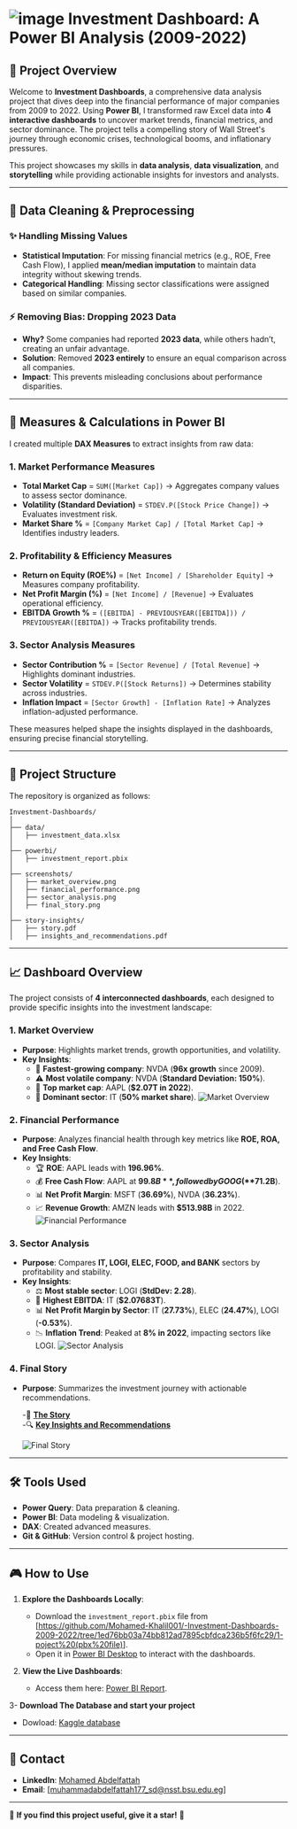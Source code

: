# ![image](https://github.com/user-attachments/assets/bde19d5e-1995-40c5-a1c8-af6889d25054) Investment Dashboard: A Power BI Analysis (2009-2022)

## 🌟 Project Overview
Welcome to **Investment Dashboards**, a comprehensive data analysis project that dives deep into the financial performance of major companies from 2009 to 2022. Using **Power BI**, I transformed raw Excel data into **4 interactive dashboards** to uncover market trends, financial metrics, and sector dominance. The project tells a compelling story of Wall Street's journey through economic crises, technological booms, and inflationary pressures.

This project showcases my skills in **data analysis**, **data visualization**, and **storytelling** while providing actionable insights for investors and analysts.

---

## 📂 Data Cleaning & Preprocessing

### ✨ Handling Missing Values
- **Statistical Imputation**: For missing financial metrics (e.g., ROE, Free Cash Flow), I applied **mean/median imputation** to maintain data integrity without skewing trends.
- **Categorical Handling**: Missing sector classifications were assigned based on similar companies.

### ⚡ Removing Bias: Dropping 2023 Data
- **Why?** Some companies had reported **2023 data**, while others hadn’t, creating an unfair advantage.
- **Solution**: Removed **2023 entirely** to ensure an equal comparison across all companies.
- **Impact**: This prevents misleading conclusions about performance disparities.

---

## 🔄 Measures & Calculations in Power BI
I created multiple **DAX Measures** to extract insights from raw data:

### 1. Market Performance Measures
- **Total Market Cap** = `SUM([Market Cap])` → Aggregates company values to assess sector dominance.
- **Volatility (Standard Deviation)** = `STDEV.P([Stock Price Change])` → Evaluates investment risk.
- **Market Share %** = `[Company Market Cap] / [Total Market Cap]` → Identifies industry leaders.

### 2. Profitability & Efficiency Measures
- **Return on Equity (ROE%)** = `[Net Income] / [Shareholder Equity]` → Measures company profitability.
- **Net Profit Margin (%)** = `[Net Income] / [Revenue]` → Evaluates operational efficiency.
- **EBITDA Growth %** = `([EBITDA] - PREVIOUSYEAR([EBITDA])) / PREVIOUSYEAR([EBITDA])` → Tracks profitability trends.

### 3. Sector Analysis Measures
- **Sector Contribution %** = `[Sector Revenue] / [Total Revenue]` → Highlights dominant industries.
- **Sector Volatility** = `STDEV.P([Stock Returns])` → Determines stability across industries.
- **Inflation Impact** = `[Sector Growth] - [Inflation Rate]` → Analyzes inflation-adjusted performance.

These measures helped shape the insights displayed in the dashboards, ensuring precise financial storytelling.

---

## 📂 Project Structure

The repository is organized as follows:
```
Investment-Dashboards/
│
├── data/
│   ├── investment_data.xlsx
│
├── powerbi/
│   ├── investment_report.pbix
│
├── screenshots/
│   ├── market_overview.png
│   ├── financial_performance.png
│   ├── sector_analysis.png
│   ├── final_story.png
│
├── story-insights/
│   ├── story.pdf
│   ├── insights_and_recommendations.pdf
```

---

## 📈 Dashboard Overview

The project consists of **4 interconnected dashboards**, each designed to provide specific insights into the investment landscape:

### 1. Market Overview
- **Purpose**: Highlights market trends, growth opportunities, and volatility.
- **Key Insights**:
  - 🌟 **Fastest-growing company**: NVDA (**96x growth** since 2009).
  - ⚠ **Most volatile company**: NVDA (**Standard Deviation: 150%**).
  - 🏦 **Top market cap**: AAPL (**$2.07T in 2022**).
  - 👑 **Dominant sector**: IT (**50% market share**).
  ![Market Overview](<https://github.com/Mohamed-Khalil001/-Investment-Dashboards-2009-2022/blob/1ed76bb03a74bb812ad7895cbfdca236b5f6fc29/3-Dashboard%20Images/1-overview.png>)
### 2. Financial Performance
- **Purpose**: Analyzes financial health through key metrics like **ROE, ROA, and Free Cash Flow**.
- **Key Insights**:
  - 🏆 **ROE**: AAPL leads with **196.96%**.
  - 💰 **Free Cash Flow**: AAPL at **$99.8B**, followed by GOOG (**$71.2B**).
  - 📊 **Net Profit Margin**: MSFT (**36.69%**), NVDA (**36.23%**).
  - 📈 **Revenue Growth**: AMZN leads with **$513.98B** in 2022.
  ![Financial Performance ](<https://github.com/Mohamed-Khalil001/-Investment-Dashboards-2009-2022/blob/1ed76bb03a74bb812ad7895cbfdca236b5f6fc29/3-Dashboard%20Images/2-Financial_performance.png>)

### 3. Sector Analysis
- **Purpose**: Compares **IT, LOGI, ELEC, FOOD, and BANK** sectors by profitability and stability.
- **Key Insights**:
  - ⚖️ **Most stable sector**: LOGI (**StdDev: 2.28**).
  - 💪 **Highest EBITDA**: IT (**$2.07683T**).
  - 📊 **Net Profit Margin by Sector**: IT (**27.73%**), ELEC (**24.47%**), LOGI (**-0.53%**).
  - 📉 **Inflation Trend**: Peaked at **8% in 2022**, impacting sectors like LOGI.
  ![Sector Analysis ](<https://github.com/Mohamed-Khalil001/-Investment-Dashboards-2009-2022/blob/1ed76bb03a74bb812ad7895cbfdca236b5f6fc29/3-Dashboard%20Images/3-sector_analysis.PNG>)


### **4. Final Story**  
- **Purpose**: Summarizes the investment journey with actionable recommendations.  

  -📖 [**The Story**](https://github.com/Mohamed-Khalil001/-Investment-Dashboards-2009-2022/blob/517102324c53c9c888831d81c7fa8eee2dd0bde3/4-Story%20_insights%20and%20Recommendations/Insights%20and%20Recommendation.pdf)  
  -🔍 [**Key Insights and Recommendations**](https://github.com/Mohamed-Khalil001/-Investment-Dashboards-2009-2022/blob/517102324c53c9c888831d81c7fa8eee2dd0bde3/4-Story%20_insights%20and%20Recommendations/The_Story.pdf)  

   ![Final Story](https://github.com/Mohamed-Khalil001/-Investment-Dashboards-2009-2022/blob/517102324c53c9c888831d81c7fa8eee2dd0bde3/3-Dashboard%20Images/4-final_story.PNG)


---

## 🛠️ Tools Used
- **Power Query**: Data preparation & cleaning.
- **Power BI**: Data modeling & visualization.
- **DAX**: Created advanced measures.
- **Git & GitHub**: Version control & project hosting.

---

## 🎮 How to Use

1. **Explore the Dashboards Locally**:
   - Download the `investment_report.pbix` file from [<https://github.com/Mohamed-Khalil001/-Investment-Dashboards-2009-2022/tree/1ed76bb03a74bb812ad7895cbfdca236b5f6fc29/1-poject%20(pbx%20file)>].
   - Open it in [Power BI Desktop](https://powerbi.microsoft.com/en-us/desktop/) to interact with the dashboards.

2. **View the Live Dashboards**:
   - Access them here: [Power BI Report](https://app.powerbi.com/groups/me/reports/bd33330c-ad23-440b-9542-b1b76e9058e4?ctid=0ffeb7b8-177f-48b0-809f-2499efab9107).

3- **Download The Database and start your project**
   - Dowload: [Kaggle database](https://www.kaggle.com/datasets/rish59/financial-statements-of-major-companies2009-2023)

---

## 💌 Contact
- **LinkedIn**: [Mohamed Abdelfattah](https://www.linkedin.com/in/mohamed-abdelfattah-59035a353)
- **Email**: [muhammadabdelfattah177_sd@nsst.bsu.edu.eg]

---

🌟 **If you find this project useful, give it a star!** 💫

